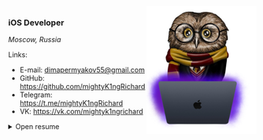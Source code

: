 <img align="right" src="Resources/owl.png" height="260px"/>  

### **iOS Developer**
_Moscow, Russia_

Links:

* E-mail: dimapermyakov55@gmail.com
* GitHub: https://github.com/mightyK1ngRichard
* Telegram: https://t.me/mightyK1ngRichard
* VK: https://vk.com/mightyk1ngrichard

<details>
  <summary> Open resume </summary>
  
### **About**
11 months of software development.

- Have backend development experience (Golang/Python/Swift), which helps me to understand overall product architecture and communicate with backend team
- Love good architecture and clear naming of things
- Can propose new features/solutions for business, estimate and write docs for them
- Could lead a small team of developers (gathering information, preparing tasks, code review)

### **Tech Stack**
- **iOS**: 
  - Swift, SwiftUI, UIKit, Vapor, SwiftData, Local Push Notifications, Figma, Proxyman, GCD/Async Await
  - Viper, MVC, MVP, MVVM/MVVM-C, CleanSwift
- **Programming languages**: Swift, Golang, Python, C/C++, JavaScript, TypeScript
- **Backend**: Golang, Swift+Vapor, Django, NodeJS, WebSocket, General Linux/Unix command-line experience, Some Amazon AWS products (S3), PostgreSQL, Postman, Swagger
- **Frontend**: React, JavaScript, TypeScript, CSS/HTML5, Redux Toolkit
- **DevOps**: Ubuntu/Alt Server, Docker, Nginx
- **Database**: Postgresql, Firebase, Mongodb, Realm, Redis, SwiftData
- **Application Layer**: HTTP, WebSocket

### **Employment history**
| Period | Description |
| - | - |
| July 2023 — Now | Junior iOS Developer at Wildberries |

### **Education**
| Period | Description |
| - | - |
| 2021 - 2025 | Bauman Moscow State University, IU5 |
| 2023 - 2024 | VK Technopark (iOS) x BMSTU |
| 2022 - 2023 | Digital Academy x BMSTU |

### **Work examples (apps)**

* #### **CakesHub**
  _iOS application | VK x BMSTU_
  
    _Stack_: SwiftUI, Firebase, SwiftData, MapKit, LocalPushNotification, WebSocket, Vapor, Async/await
    
    [ Look more](https://github.com/mightyK1ngRichard/VK-iOS-Marketplace)
<br/>

* #### **MissionControlCenterInterfaceIOS**

  _iOS application | Hackathon x BMSTU_
  
  _Stack_: SwiftUI, C#, RestAPI, Docker, S3, Postgresql

  [ Look more](https://github.com/mightyK1ngRichard/MissionControlCenterInterfaceIOS)
<br/>

* #### **RealTimeMessenger**

  _iOS application | Course work, Network technologies x BMSTU_
  
  _Stack_: SwiftUI, Vapor, WebSocket+Http protocol

  [ Look more](https://github.com/mightyK1ngRichard/RealTimeMessenger-iOS)
<br/>

* #### **WoodGrowthCourseWorkSwiftUI**

  _Macos application | Database coursework x BMSTU_
  
  _Stack_: SwiftUI, NodeJS, Docker, Postgresql

  [ Look more](https://github.com/mightyK1ngRichard/WoodGrowthCourseWorkSwiftUI)
<br/>

* #### **DevelopmentNetworkApplicationBackend**

  _FullStack Application Go+React+SwiftUI | Laboratory work x BMSTU_
  
  _Stack_: SwiftUI, Golang, Docker, Nginx, S3, Redis, Postgresql, RestAPI, Gin, Gorm, Swagger, React, Redux Toolkit

  [ Look more](https://github.com/mightyK1ngRichard/DevelopmentNetworkApplicationBackend)
<br/>

* #### **DevelopmentNetworkApplicationMobile**

  _iOS application | Laboratory work x BMSTU_
  
  _Stack_: SwiftUI, Golang, Docker, Nginx, S3, Redis, Postgresql, RestAPI

  [ Look more](https://github.com/mightyK1ngRichard/DevelopmentNetworkApplicationMobile)
<br/>

* #### **AppleWatchApp**

  _Apple watch application | Personal project_
  
  _Stack_: SwiftUI, Realm

  [ Look more](https://github.com/mightyK1ngRichard/AppleWatchApp)
<br/>

* #### **DjangoApplication**

  _Django application | Diploma project x BMSTU x Digital Academy_
  
  _Stack_: Django, Firebase, Docker, Nginx

  [ Look more](https://github.com/mightyK1ngRichard/DjangoApplication)
<br/>

</details>

<!-- <img align="right" src="" width="110"/>   -->
